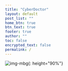 ```yaml
---
title: "CyberDoctor"
layout: default
post_list: ""
home_btn: true
btn_text: true
footer: true
author: ""
toc: false
encrypted_text: false
permalink: /
---
```


![img-mbg]({{site.url}}{{site.baseurl}}{{site.assets_path}}/img/imgmg.JPG){: height="90%"}